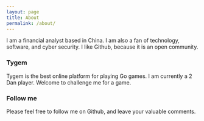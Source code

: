 ```yaml
---
layout: page
title: About
permalink: /about/
---
```


I am a financial analyst based in China. I am also a fan of technology, software, and cyber security.
I like Github, because it is an open community.

### Tygem

Tygem is the best online platform for playing Go games. I am currently a 2 Dan player. Welcome to challenge me for a game.

### Follow me

Please feel free to follow me on Github, and leave your valuable comments.
